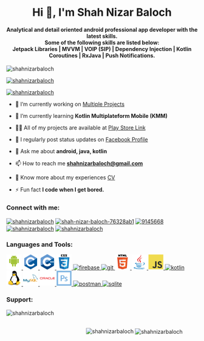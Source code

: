 <h1 align="center">Hi 👋, I'm Shah Nizar Baloch</h1>
<h4 align="center">Analytical and detail oriented android professional app developer with the latest skills.<br>
Some of the following skills are listed below:<br>
Jetpack Libraries | MVVM | VOIP (SIP) | Dependency Injection | Kotlin Coroutines | RxJava | Push Notifications.</h4>

<p align="left"> <img src="https://komarev.com/ghpvc/?username=shahnizarbaloch&label=Profile%20views&color=0e75b6&style=flat" alt="shahnizarbaloch" /> </p>

<p align="left"> <a href="https://github.com/ryo-ma/github-profile-trophy"><img src="https://github-profile-trophy.vercel.app/?username=shahnizarbaloch" alt="shahnizarbaloch" /></a> </p>

<p align="left"> <a href="https://twitter.com/shahnizarbaloch" target="blank"><img src="https://img.shields.io/twitter/follow/shahnizarbaloch?logo=twitter&style=for-the-badge" alt="shahnizarbaloch" /></a> </p>

- 🔭 I’m currently working on [Multiple Projects](https://play.google.com/store/apps/dev?id=8205269088529653682)

- 🌱 I’m currently learning **Kotlin Multiplateform Mobile (KMM)**

- 👨‍💻 All of my projects are available at [Play Store Link](https://play.google.com/store/apps/dev?id=8205269088529653682)

- 📝 I regularly post status updates on [Facebook Profile](facebook.com/shahnizarbaloch/)

- 💬 Ask me about **android, java, kotlin**

- 📫 How to reach me **shahnizarbaloch@gmail.com**

- 📄 Know more about my experiences [CV](https://drive.google.com/file/d/17UBLv5X1q960IeVF_OpRLPLh_qGiddtr/view?usp=sharing)

- ⚡ Fun fact **I code when I get bored.**

<h3 align="left">Connect with me:</h3>
<p align="left">
<a href="https://twitter.com/shahnizarbaloch" target="blank"><img align="center" src="https://raw.githubusercontent.com/rahuldkjain/github-profile-readme-generator/master/src/images/icons/Social/twitter.svg" alt="shahnizarbaloch" height="30" width="40" /></a>
<a href="https://linkedin.com/in/shahnizarbaloch" target="blank"><img align="center" src="https://raw.githubusercontent.com/rahuldkjain/github-profile-readme-generator/master/src/images/icons/Social/linked-in-alt.svg" alt="shah-nizar-baloch-76328ab1" height="30" width="40" /></a>
<a href="https://stackoverflow.com/users/9145668" target="blank"><img align="center" src="https://raw.githubusercontent.com/rahuldkjain/github-profile-readme-generator/master/src/images/icons/Social/stack-overflow.svg" alt="9145668" height="30" width="40" /></a>
<a href="https://fb.com/shahnizarbaloch" target="blank"><img align="center" src="https://raw.githubusercontent.com/rahuldkjain/github-profile-readme-generator/master/src/images/icons/Social/facebook.svg" alt="shahnizarbaloch" height="30" width="40" /></a>
<a href="https://instagram.com/shahnizarbaloch" target="blank"><img align="center" src="https://raw.githubusercontent.com/rahuldkjain/github-profile-readme-generator/master/src/images/icons/Social/instagram.svg" alt="shahnizarbaloch" height="30" width="40" /></a>
</p>

<h3 align="left">Languages and Tools:</h3>
<p align="left"> <a href="https://developer.android.com" target="_blank" rel="noreferrer"> <img src="https://raw.githubusercontent.com/devicons/devicon/master/icons/android/android-original-wordmark.svg" alt="android" width="40" height="40"/> </a> <a href="https://www.cprogramming.com/" target="_blank" rel="noreferrer"> <img src="https://raw.githubusercontent.com/devicons/devicon/master/icons/c/c-original.svg" alt="c" width="40" height="40"/> </a> <a href="https://www.w3schools.com/cpp/" target="_blank" rel="noreferrer"> <img src="https://raw.githubusercontent.com/devicons/devicon/master/icons/cplusplus/cplusplus-original.svg" alt="cplusplus" width="40" height="40"/> </a> <a href="https://www.w3schools.com/css/" target="_blank" rel="noreferrer"> <img src="https://raw.githubusercontent.com/devicons/devicon/master/icons/css3/css3-original-wordmark.svg" alt="css3" width="40" height="40"/> </a> <a href="https://firebase.google.com/" target="_blank" rel="noreferrer"> <img src="https://www.vectorlogo.zone/logos/firebase/firebase-icon.svg" alt="firebase" width="40" height="40"/> </a> <a href="https://git-scm.com/" target="_blank" rel="noreferrer"> <img src="https://www.vectorlogo.zone/logos/git-scm/git-scm-icon.svg" alt="git" width="40" height="40"/> </a> <a href="https://www.w3.org/html/" target="_blank" rel="noreferrer"> <img src="https://raw.githubusercontent.com/devicons/devicon/master/icons/html5/html5-original-wordmark.svg" alt="html5" width="40" height="40"/> </a> <a href="https://www.java.com" target="_blank" rel="noreferrer"> <img src="https://raw.githubusercontent.com/devicons/devicon/master/icons/java/java-original.svg" alt="java" width="40" height="40"/> </a> <a href="https://developer.mozilla.org/en-US/docs/Web/JavaScript" target="_blank" rel="noreferrer"> <img src="https://raw.githubusercontent.com/devicons/devicon/master/icons/javascript/javascript-original.svg" alt="javascript" width="40" height="40"/> </a> <a href="https://kotlinlang.org" target="_blank" rel="noreferrer"> <img src="https://www.vectorlogo.zone/logos/kotlinlang/kotlinlang-icon.svg" alt="kotlin" width="40" height="40"/> </a> <a href="https://www.linux.org/" target="_blank" rel="noreferrer"> <img src="https://raw.githubusercontent.com/devicons/devicon/master/icons/linux/linux-original.svg" alt="linux" width="40" height="40"/> </a> <a href="https://www.mysql.com/" target="_blank" rel="noreferrer"> <img src="https://raw.githubusercontent.com/devicons/devicon/master/icons/mysql/mysql-original-wordmark.svg" alt="mysql" width="40" height="40"/> </a> <a href="https://www.oracle.com/" target="_blank" rel="noreferrer"> <img src="https://raw.githubusercontent.com/devicons/devicon/master/icons/oracle/oracle-original.svg" alt="oracle" width="40" height="40"/> </a> <a href="https://www.photoshop.com/en" target="_blank" rel="noreferrer"> <img src="https://raw.githubusercontent.com/devicons/devicon/master/icons/photoshop/photoshop-line.svg" alt="photoshop" width="40" height="40"/> </a> <a href="https://postman.com" target="_blank" rel="noreferrer"> <img src="https://www.vectorlogo.zone/logos/getpostman/getpostman-icon.svg" alt="postman" width="40" height="40"/> </a> <a href="https://www.sqlite.org/" target="_blank" rel="noreferrer"> <img src="https://www.vectorlogo.zone/logos/sqlite/sqlite-icon.svg" alt="sqlite" width="40" height="40"/> </a> </p>

<h3 align="left">Support:</h3>
<p><a href="https://www.buymeacoffee.com/shahnizarbaloch"> <img align="left" src="https://cdn.buymeacoffee.com/buttons/v2/default-yellow.png" height="50" width="210" alt="shahnizarbaloch" /></a></p><br><br>

<p><img align="left" src="https://github-readme-stats.vercel.app/api/top-langs?username=shahnizarbaloch&show_icons=true&locale=en&layout=compact" alt="shahnizarbaloch" /></p>

<p>&nbsp;<img align="center" src="https://github-readme-stats.vercel.app/api?username=shahnizarbaloch&show_icons=true&locale=en" alt="shahnizarbaloch" /></p>

